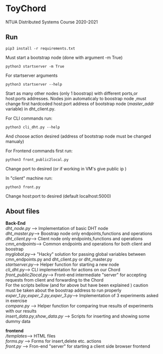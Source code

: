 # ToyChord

NTUA Distributed Systems Course 2020-2021 


## Run 
```pip3 install -r requirements.txt```
 
Must start a bootstrap node (done with argument -m True)

```
python3 startserver -m True
```

For startserver arguments

```python3 startserver --help```

Start as many other nodes (only 1 boostrap) with different ports,or host:ports addresses. 
Nodes join automaticaly to boostrap node ,must change first hardcoded host:port address of bootstrap node  (*master_addr* variable) in dht_client.py.

For CLI commands run:

```python3 cli_dht.py --help``` 

And choose action desired (address of bootstrap node must be changed manualy)

For Frontend commands first run: 

```python3 front_public2local.py```

Change port to desired (or if working in VM's give public ip )

In "client" machine run:

```python3 front.py``` 

Change host:port to desired (default localhost:5000)

## About files
**Back-End**  <br>
*dht_node.py* --> Implementation of basic DHT node <br>
*dht_master.py*--> Boostrap node only endpoints,functions and operations <br>
*dht_client.py*--> Client node only endpoints,functions and operations <br>
*cmn_endpoints*--> Common endpoints and operations for both client and boostrap <br>
*myglobal.py*--> "Hacky" solution for passing global variables between cmn_endpoints.py and dht_client.py or dht_master.py <br>
*startserver.py*--> Helper function for starting a new node <br>
*cli_dht.py*--> CLI implementation for actions on our Chord <br>
*front_public2local.py*--> Front-end intermediate "server" for accepting requests from client and forwarding to the Chord
<br>
For the scripts bellow (and for above but have been explained ) caution must be taken about the boostrap address to run properly
*exper_1.py*,*exper_2.py*,*exper_3.py*--> Implementation of 3 experiments asked in exercise <br>
*compare.py* --> Helper function for comparing true results of experiments with our results <br>
*insert_data.py*,*show_data.py* --> Scripts for inserting and showing some dummy data
<br>

**frontend** <br>
*/templates*--> HTML files <br>
*forms.py* --> Forms for insert,delete etc. actions <br>
*front.py* --> Fron-end "server" for starting a client side browser frontend <br>






